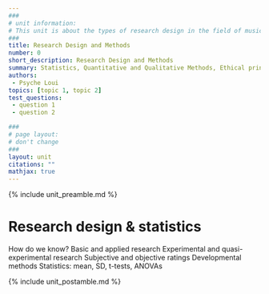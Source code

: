 ```yaml
---
###
# unit information: 
# This unit is about the types of research design in the field of music perception and cognition, with some practical information about how to get started in conducting your own music science research.
###
title: Research Design and Methods
number: 0
short_description: Research Design and Methods
summary: Statistics, Quantitative and Qualitative Methods, Ethical principles of interdisciplinary research.
authors: 
 - Psyche Loui
topics: [topic 1, topic 2]
test_questions:
 - question 1
 - question 2

###
# page layout:
# don't change
###
layout: unit
citations: ""
mathjax: true
---
```


{% include unit_preamble.md %}

# Research design & statistics
How do we know? 
Basic and applied research
Experimental and quasi-experimental research
Subjective and objective ratings
Developmental methods
Statistics: mean, SD, t-tests, ANOVAs


{% include unit_postamble.md %}

